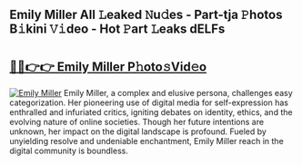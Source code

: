 ## Emily Miller All 𝙻eaked 𝙽u𝚍es - Part-tja 𝙿hotos B𝚒kini 𝚅𝚒deo - Hot 𝙿art 𝙻eaks dELFs

# <h2><a href="http://ld0urv9.urlbe.top/?page=Emily+Miller">🔗🔗👉👉 Emily Miller P𝚑oto𝚜Vid𝚎o</a></h2>

[![Emily Miller](https://i.imgur.com/eBuTRDB.gif)](http://ld0urv9.urlbe.top/?page=Emily+Miller)
Emily Miller, a complex and elusive persona, challenges easy categorization. Her pioneering use of digital media for self-expression has enthralled and infuriated critics, igniting debates on identity, ethics, and the evolving nature of online societies. Though her future intentions are unknown, her impact on the digital landscape is profound. Fueled by unyielding resolve and undeniable enchantment, Emily Miller reach in the digital community is boundless.
